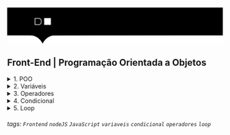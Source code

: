 ![](./hd-header.png)

## Front-End | Programação Orientada a Objetos

<details>
  <summary>1. POO</summary>
  
  ### O que é POO?
   > O paradigma de programação orientada a objetos [POO](https://pt.wikipedia.org/wiki/Programa%C3%A7%C3%A3o_orientada_a_objetos) é uma abordagem de programação que visa a construção de objetos que se relacionem entre si.

  - Classe:
    - Uma classe é um modelo de objeto que contém atributos e métodos.

  - Construtor:
    - O construtor é um método que é executado quando um objeto é criado.

  - Método:
    - Um método é uma função que pertence a uma classe.

  - Atributo:
    - Um atributo é um valor que pertence a um objeto.

  - Objeto:
    - Um objeto é uma instância de uma classe.

  - Instância:
    - Uma instância é uma cópia de um objeto.

  . This:
    - O this é uma referência para o objeto que está sendo manipulado.

  - Herança:
    - Uma classe pode herdar de outra classe.
  
  EX: 
  ```js 
  class Pessoa { // Classe
    constructor(nome, idade) { //Construtor
      this.nome = nome; //Atributos
      this.idade = idade;
    }

    falar() { //Métodos
      console.log(`${this.nome} está falando...`);
    }
  }
  ```
  EX: `Ìnstância`
  ```js
  const pessoa1 = new Pessoa('João', 20);
  const pessoa2 = new Pessoa('Maria', 25);

  // Acessando métodos
  pessoa1.falar();
  pessoa2.falar();

  // Acessando atributos
  console.log(pessoa1.nome);

  // Alterando atributos
  pessoa1.nome = 'José';
  pessoa1.falar();
  ```
  EX: `this`
  ```js 
  class Pessoa { // Classe
    constructor(nome, idade) { //Construtor
      this.nome = nome; //Atributos
      this.idade = idade;
    }

    falar() { //Métodos
      console.log(`${this.nome} está falando...`); // this faz referência ao atributo da classe
    }
  }

  const nome = 'Pedro';

  const pessoa1 = new Pessoa('João', 20);
  pessoa1.falar(); // João está falando...
  ```

  EX: `Herança`
  ```js  
  class Aluno extends Pessoa {
      constructor (nome, idade, matricula) {
          super(nome, idade); // Chamando o construtor da classe pai
          this.matricula = matricula;
      }

      minhaMatricula() {
          console.log(`A matrícula de ${this.nome} é ${this.matricula} está falando...`);
      }
  }

  const aluno = new Aluno('José', 29, 102030);

  aluno.matriculaAluno(); 
  ```


  ----------------------------------------------------
  ### ECMAScript + JavaScript
  - [ECMAScript](https://www.ecma-international.org) é uma versão da linguagem JavaScript
  - ECMAScript 2021 é a versão mais recente da linguagem
  - Desde 2015, é lançado uma versão todo ano  

----------------------------------------------------

  ### Temos 2 ambientes para executar o JS
  - Console do [Developer Tools](https://developer.mozilla.org/pt-BR/docs/Tools) `Atalho F12`
  > EX: 
  ![fetch](./01-ambiente/assets/01.png)
  ----------------------------------------------------
  - Terminal do Sistema Operacional com [Nodejs](https://nodejs.org/docs/latest-v17.x/api/console.html#console)
  > EX: 
  ![fetch](./01-ambiente/assets/02.png)
  
</details>

<details>
  <summary>2. Variáveis</summary>
  
  ### O que são variáveis?
  > As variáveis armazenam dados que podem ser definidos, atualizados e recuperados. Os valores atribuidos a uma variável têm um tipo. 

  ### Tipos básicos variáveis
  - String: texto
  > EX: 
  ![fetch](./02-variaveis/assets/01.png)
  ----------------------------------------------------
  - Number: números
  > EX: 
  ![fetch](./02-variaveis/assets/02.png)
  ----------------------------------------------------
  - Boolean: verdadeiro ou falso
  > EX: 
  ![fetch](./02-variaveis/assets/03.png)
  ----------------------------------------------------
  - Object: objeto
  > EX: 
  ![fetch](./02-variaveis/assets/04.png)
  ----------------------------------------------------
  - Array: lista
  > EX: 
  ![fetch](./02-variaveis/assets/05.png)
  ----------------------------------------------------
  - Function: função
  > EX: 
  ![fetch](./02-variaveis/assets/06.png)
  ----------------------------------------------------
  - Undefined: indefinido
  > EX: 
  ![fetch](./02-variaveis/assets/07.png)
  ----------------------------------------------------
  - Null: nulo
  > EX: 
  ![fetch](./02-variaveis/assets/08.png)
  ----------------------------------------------------

  ### Declaração de variáveis, var, let ou const?
  - var: variável global
  > EX: 
  ![fetch](./02-variaveis/assets/09.png)
  ----------------------------------------------------
  - const: constante de escopo local
  > EX: 
  ![fetch](./02-variaveis/assets/10.png)
  ----------------------------------------------------
  - let: variável de escopo local
  > EX: 
  ![fetch](./02-variaveis/assets/11.png)
  ----------------------------------------------------

  ### Declaração de arrays?
  - O array é uma estrutura de dados que armazena vários valores em uma única variável.
  > EX: 
  ![fetch](./02-variaveis/assets/12.png)
  ----------------------------------------------------

  ### Declaração de funções?
  > EX: 
  ![fetch](./02-variaveis/assets/13.png)

   ----------------------------------------------------

  ### Declaração de objetos?
  > EX: 
  ![fetch](./02-variaveis/assets/14.png)

</details>

<details>
  <summary>3. Operadores </summary>
  
  - O que são operadores?
  > Os operadores são os símbolos que realizam operações matemáticas, lógicas e de comparação.

  - Operadores aritméticos
  > EX:
  ![fetch](./03-operadores/assets/01.png)
  ----------------------------------------------------
  - Operadores atribuição
  > EX:
  ![fetch](./03-operadores/assets/02.png)
  ----------------------------------------------------
  - Operadores comparação
  > EX:
  ![fetch](./03-operadores/assets/03.png)
  ----------------------------------------------------
  - Operadores lógicos
  > EX: 
  ![fetch](./03-operadores/assets/04.png)  
  ----------------------------------------------------  
</details>

<details>
  <summary>4. Condicional </summary>
  
  - O que são condicionais?
  > Condicionais são estruturas de decisão que permitem decidir se uma determinada ação deve ser executada ou não.

  - if/else
  > EX:
  ![fetch](./04-condicional/assets/01.png)
  ----------------------------------------------------
  - if/else com variável
  > EX:
  ![fetch](./04-condicional/assets/02.png)
  ----------------------------------------------------
  - if/else com função
  > EX:
  ![fetch](./04-condicional/assets/03.png)
  ----------------------------------------------------
  - if/else if/else
  > EX:
  ![fetch](./04-condicional/assets/04.png)
  ----------------------------------------------------
  - ternário
  > EX:
  ![fetch](./04-condicional/assets/05.png)
  ----------------------------------------------------
  - switch
  > EX:
  ![fetch](./04-condicional/assets/06.png)
  ----------------------------------------------------
    
</details>
<details>
  <summary>5. Loop </summary>
  
  - O que são loops?
  > Loops são estruturas de repetição que permitem executar determinada ação várias vezes.

  - for incremento, do 1 até 10
  > EX:
  ![fetch](./05-loop/assets/01.png)
  ----------------------------------------------------
  - for decremento, do 10 até 1
  > EX:
  ![fetch](./05-loop/assets/02.png)
  ----------------------------------------------------
  - for break, vai contar até 4
  > EX:
  ![fetch](./05-loop/assets/03.png)
  ----------------------------------------------------
  - for continue, vai contar até 4
  > EX:
  ![fetch](./05-loop/assets/04.png)
  ----------------------------------------------------
  - for com array 
  > EX:
  ![fetch](./05-loop/assets/05.png)
  ----------------------------------------------------
  - while incremento, do 1 até 10 
  > EX:
  ![fetch](./05-loop/assets/06.png)
  ----------------------------------------------------
  - while decremento, do 10 até 1
  > EX:
  ![fetch](./05-loop/assets/07.png)
  ----------------------------------------------------
  - do while incremento, do 1 até 10
  > EX:
  ![fetch](./05-loop/assets/08.png)
  ----------------------------------------------------
  - do while decremento, do 10 até 1
  > EX:
  ![fetch](./05-loop/assets/09.png)
  ----------------------------------------------------
  - array com while
  > EX:
  ![fetch](./05-loop/assets/10.png)    
</details>

###### tags: `Frontend` `nodeJS` `JavaScript` `variaveis` `condicional` `operadores` `loop`